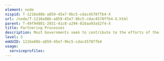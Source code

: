 ```yaml
---
element: node
nispid: T-1216e88b-a859-45e7-9bc5-cdac4578ffb4-X
url: /node/T-1216e88b-a859-45e7-9bc5-cdac4578ffb4-X.html
parent: T-49f94881-2031-41c8-a294-816aa93a52f4-X
title: Partnering Processes
description: Most Governments seek to contribute to the efforts of the international community in projecting stability and strengthening security outside of their national territory. One of the means to do so is through cooperation and partnerships. Governments develop and maintain a network of partnerships across their region or around the globe. Governments pursue dialogue and practical cooperation with these governmental and non-governmental partners on a wide range of political and security-related issues, from shaping policy to building defence capacity, developing interoperability and managing crises. Successful partnerships require extensive pre-mission preparation, in-mission coordination and post-mission evaluation. Broadly speaking, the Defence Enterprise opens up parts of its processes, procedures and structures to the participation of partners, allowing partners to make concrete contributions through these. In some cases, special programmes may be created to assist and engage partners on their specific needs. There are many forms of International Partnering, the most powerful form is Alliances. Alliances are formal agreements between two or more nations. In national defense, they're promises that each nation will support the other, particularly during war. Other forms are partnerships which are less formal than alliances, they help build relationships between nations or organizations like militaries. Like alliances, they benefit the members of the partnership, but they can be short-term and don't involve a treaty.
level: 5
emUUID: 1216e88b-a859-45e7-9bc5-cdac4578ffb4
usage:
  serviceprofiles:
---
```


